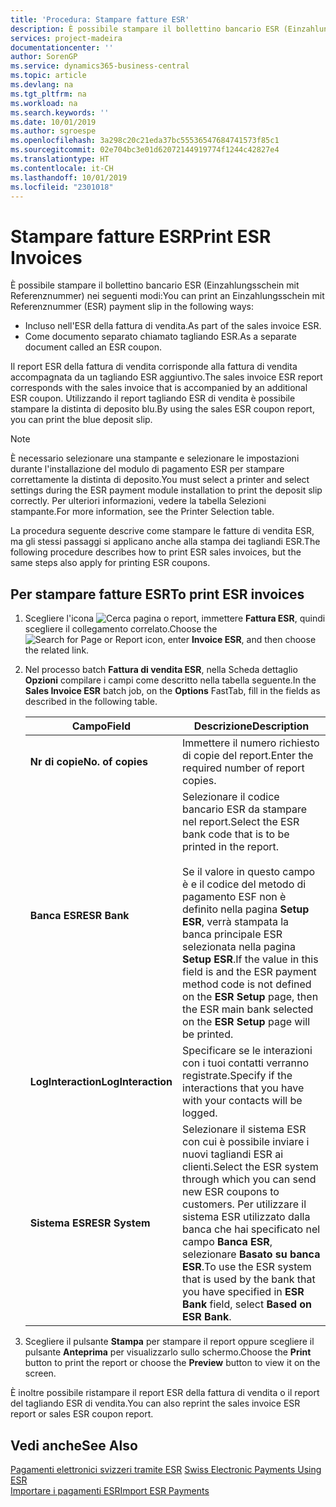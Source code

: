 ```yaml
---
title: 'Procedura: Stampare fatture ESR'
description: È possibile stampare il bollettino bancario ESR (Einzahlungsschein mit Referenznummer) in diversi modi.
services: project-madeira
documentationcenter: ''
author: SorenGP
ms.service: dynamics365-business-central
ms.topic: article
ms.devlang: na
ms.tgt_pltfrm: na
ms.workload: na
ms.search.keywords: ''
ms.date: 10/01/2019
ms.author: sgroespe
ms.openlocfilehash: 3a298c20c21eda37bc55536547684741573f85c1
ms.sourcegitcommit: 02e704bc3e01d62072144919774f1244c42827e4
ms.translationtype: HT
ms.contentlocale: it-CH
ms.lasthandoff: 10/01/2019
ms.locfileid: "2301018"
---
```

# <a name="print-esr-invoices"></a><span data-ttu-id="0b553-103">Stampare fatture ESR</span><span class="sxs-lookup"><span data-stu-id="0b553-103">Print ESR Invoices</span></span>
<span data-ttu-id="0b553-104">È possibile stampare il bollettino bancario ESR (Einzahlungsschein mit Referenznummer) nei seguenti modi:</span><span class="sxs-lookup"><span data-stu-id="0b553-104">You can print an Einzahlungsschein mit Referenznummer (ESR) payment slip in the following ways:</span></span>  

- <span data-ttu-id="0b553-105">Incluso nell'ESR della fattura di vendita.</span><span class="sxs-lookup"><span data-stu-id="0b553-105">As part of the sales invoice ESR.</span></span>  
- <span data-ttu-id="0b553-106">Come documento separato chiamato tagliando ESR.</span><span class="sxs-lookup"><span data-stu-id="0b553-106">As a separate document called an ESR coupon.</span></span>  

<span data-ttu-id="0b553-107">Il report ESR della fattura di vendita corrisponde alla fattura di vendita accompagnata da un tagliando ESR aggiuntivo.</span><span class="sxs-lookup"><span data-stu-id="0b553-107">The sales invoice ESR report corresponds with the sales invoice that is accompanied by an additional ESR coupon.</span></span> <span data-ttu-id="0b553-108">Utilizzando il report tagliando ESR di vendita è possibile stampare la distinta di deposito blu.</span><span class="sxs-lookup"><span data-stu-id="0b553-108">By using the sales ESR coupon report, you can print the blue deposit slip.</span></span>  

> [!NOTE]  
>  <span data-ttu-id="0b553-109">È necessario selezionare una stampante e selezionare le impostazioni durante l'installazione del modulo di pagamento ESR per stampare correttamente la distinta di deposito.</span><span class="sxs-lookup"><span data-stu-id="0b553-109">You must select a printer and select settings during the ESR payment module installation to print the deposit slip correctly.</span></span> <span data-ttu-id="0b553-110">Per ulteriori informazioni, vedere la tabella Selezioni stampante.</span><span class="sxs-lookup"><span data-stu-id="0b553-110">For more information, see the Printer Selection table.</span></span>  

<span data-ttu-id="0b553-111">La procedura seguente descrive come stampare le fatture di vendita ESR, ma gli stessi passaggi si applicano anche alla stampa dei tagliandi ESR.</span><span class="sxs-lookup"><span data-stu-id="0b553-111">The following procedure describes how to print ESR sales invoices, but the same steps also apply for printing ESR coupons.</span></span>  

## <a name="to-print-esr-invoices"></a><span data-ttu-id="0b553-112">Per stampare fatture ESR</span><span class="sxs-lookup"><span data-stu-id="0b553-112">To print ESR invoices</span></span>  

1.  <span data-ttu-id="0b553-113">Scegliere l'icona ![Cerca pagina o report](../../media/ui-search/search_small.png "icona Cerca pagina o report"), immettere **Fattura ESR**, quindi scegliere il collegamento correlato.</span><span class="sxs-lookup"><span data-stu-id="0b553-113">Choose the ![Search for Page or Report](../../media/ui-search/search_small.png "Search for Page or Report icon") icon, enter **Invoice ESR**, and then choose the related link.</span></span>  
2.  <span data-ttu-id="0b553-114">Nel processo batch **Fattura di vendita ESR**, nella Scheda dettaglio **Opzioni** compilare i campi come descritto nella tabella seguente.</span><span class="sxs-lookup"><span data-stu-id="0b553-114">In the **Sales Invoice ESR** batch job, on the **Options** FastTab, fill in the fields as described in the following table.</span></span>  

    |<span data-ttu-id="0b553-115">Campo</span><span class="sxs-lookup"><span data-stu-id="0b553-115">Field</span></span>|<span data-ttu-id="0b553-116">Descrizione</span><span class="sxs-lookup"><span data-stu-id="0b553-116">Description</span></span>|  
    |---------------------------------|---------------------------------------|  
    |<span data-ttu-id="0b553-117">**Nr di copie**</span><span class="sxs-lookup"><span data-stu-id="0b553-117">**No. of copies**</span></span>|<span data-ttu-id="0b553-118">Immettere il numero richiesto di copie del report.</span><span class="sxs-lookup"><span data-stu-id="0b553-118">Enter the required number of report copies.</span></span>|  
    |<span data-ttu-id="0b553-119">**Banca ESR**</span><span class="sxs-lookup"><span data-stu-id="0b553-119">**ESR Bank**</span></span>|<span data-ttu-id="0b553-120">Selezionare il codice bancario ESR da stampare nel report.</span><span class="sxs-lookup"><span data-stu-id="0b553-120">Select the ESR bank code that is to be printed in the report.</span></span><br /><br /> <span data-ttu-id="0b553-121">Se il valore in questo campo è <Blank> e il codice del metodo di pagamento ESF non è definito nella pagina **Setup ESR**, verrà stampata la banca principale ESR selezionata nella pagina **Setup ESR**.</span><span class="sxs-lookup"><span data-stu-id="0b553-121">If the value in this field is <Blank> and the ESR payment method code is not defined on the **ESR Setup** page, then the ESR main bank selected on the **ESR Setup** page will be printed.</span></span>|  
    |<span data-ttu-id="0b553-122">**LogInteraction**</span><span class="sxs-lookup"><span data-stu-id="0b553-122">**LogInteraction**</span></span>|<span data-ttu-id="0b553-123">Specificare se le interazioni con i tuoi contatti verranno registrate.</span><span class="sxs-lookup"><span data-stu-id="0b553-123">Specify if the interactions that you have with your contacts will be logged.</span></span>|  
    |<span data-ttu-id="0b553-124">**Sistema ESR**</span><span class="sxs-lookup"><span data-stu-id="0b553-124">**ESR System**</span></span>|<span data-ttu-id="0b553-125">Selezionare il sistema ESR con cui è possibile inviare i nuovi tagliandi ESR ai clienti.</span><span class="sxs-lookup"><span data-stu-id="0b553-125">Select the ESR system through which you can send new ESR coupons to customers.</span></span> <span data-ttu-id="0b553-126">Per utilizzare il sistema ESR utilizzato dalla banca che hai specificato nel campo **Banca ESR**, selezionare **Basato su banca ESR**.</span><span class="sxs-lookup"><span data-stu-id="0b553-126">To use the ESR system that is used by the bank that you have specified in **ESR Bank** field, select **Based on ESR Bank**.</span></span>|  

3.  <span data-ttu-id="0b553-127">Scegliere il pulsante **Stampa** per stampare il report oppure scegliere il pulsante **Anteprima** per visualizzarlo sullo schermo.</span><span class="sxs-lookup"><span data-stu-id="0b553-127">Choose the **Print** button to print the report or choose the **Preview** button to view it on the screen.</span></span>  

<span data-ttu-id="0b553-128">È inoltre possibile ristampare il report ESR della fattura di vendita o il report del tagliando ESR di vendita.</span><span class="sxs-lookup"><span data-stu-id="0b553-128">You can also reprint the sales invoice ESR report or sales ESR coupon report.</span></span>  

## <a name="see-also"></a><span data-ttu-id="0b553-129">Vedi anche</span><span class="sxs-lookup"><span data-stu-id="0b553-129">See Also</span></span>  
 <span data-ttu-id="0b553-130">[Pagamenti elettronici svizzeri tramite ESR](swiss-electronic-payments-using-esr.md) </span><span class="sxs-lookup"><span data-stu-id="0b553-130">[Swiss Electronic Payments Using ESR](swiss-electronic-payments-using-esr.md) </span></span>  
 [<span data-ttu-id="0b553-131">Importare i pagamenti ESR</span><span class="sxs-lookup"><span data-stu-id="0b553-131">Import ESR Payments</span></span>](how-to-import-esr-payments.md)
